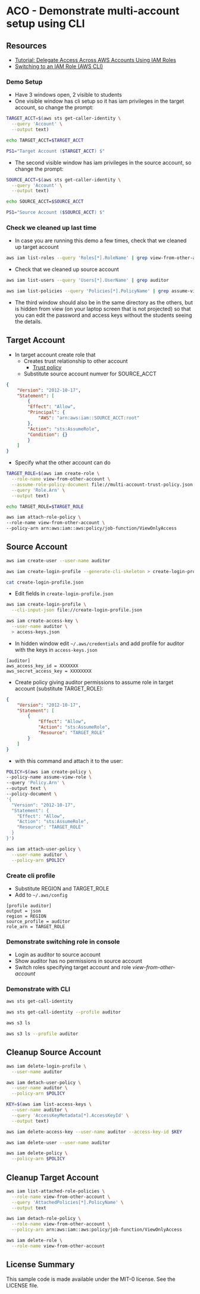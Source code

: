 # ACO - Demonstrate multi-account setup using CLI

## Resources

- [Tutorial: Delegate Access Across AWS Accounts Using IAM Roles](https://docs.aws.amazon.com/IAM/latest/UserGuide/tutorial_cross-account-with-roles.html)
- [Switching to an IAM Role (AWS CLI)](https://docs.aws.amazon.com/IAM/latest/UserGuide/id_roles_use_switch-role-cli.html)

### Demo Setup

- Have 3 windows open, 2 visible to students
- One visible window has cli setup so it has iam privileges in the target account, so change the prompt:

```bash
TARGET_ACCT=$(aws sts get-caller-identity \
  --query 'Account' \
  --output text)

echo TARGET_ACCT=$TARGET_ACCT

PS1="Target Account ($TARGET_ACCT) $"
```

- The second visible window has iam privileges in the source account, so change the prompt:

```bash
SOURCE_ACCT=$(aws sts get-caller-identity \
  --query 'Account' \
  --output text)

echo SOURCE_ACCT=$SOURCE_ACCT

PS1="Source Account ($SOURCE_ACCT) $"
```

### Check we cleaned up last time

- In case you are running this demo a few times, check that we cleaned up target account

```bash
aws iam list-roles --query 'Roles[*].RoleName' | grep view-from-other-account
```

- Check that we cleaned up source account

```bash
aws iam list-users --query 'Users[*].UserName' | grep auditor

aws iam list-policies --query 'Policies[*].PolicyName' | grep assume-view-role
```

- The third window should also be in the same directory as the others, but is hidden from view (on your laptop screen that is not projected) so that you can edit the password and access keys without the students seeing the details.

## Target Account

- In target account create role that
  - Creates trust relationship to other account
    - [Trust policy](./multi-account-trust-policy.json)
  - Substitute source account numver for SOURCE_ACCT

```json
{
    "Version": "2012-10-17",
    "Statement": [
        {
        "Effect": "Allow",
        "Principal": {
            "AWS": "arn:aws:iam::SOURCE_ACCT:root"
        },
        "Action": "sts:AssumeRole",
        "Condition": {}
        }
    ]
}
```

- Specify what the other account can do

```bash
TARGET_ROLE=$(aws iam create-role \
  --role-name view-from-other-account \
  --assume-role-policy-document file://multi-account-trust-policy.json \
  --query 'Role.Arn' \
  --output text)

echo TARGET_ROLE=$TARGET_ROLE

aws iam attach-role-policy \
--role-name view-from-other-account \
--policy-arn arn:aws:iam::aws:policy/job-function/ViewOnlyAccess
```

## Source Account

```bash
aws iam create-user --user-name auditor

aws iam create-login-profile --generate-cli-skeleton > create-login-profile.json

cat create-login-profile.json
```

- Edit fields in `create-login-profile.json`

```bash
aws iam create-login-profile \
  --cli-input-json file://create-login-profile.json

aws iam create-access-key \
  --user-name auditor \
  > access-keys.json
```

- In hidden window edit `~/.aws/credentials` and add profile for auditor with the keys in `access-keys.json`

```config
[auditor]
aws_access_key_id = XXXXXXX
aws_secret_access_key = XXXXXXXX
```

- Create policy giving auditor permissions to assume role in target account (substitute TARGET_ROLE):

```json
{
    "Version": "2012-10-17",
    "Statement": [
        {
            "Effect": "Allow",
            "Action": "sts:AssumeRole",
            "Resource": "TARGET_ROLE"
        }
    ]
}
```

- with this command and attach it to the user:

```bash
POLICY=$(aws iam create-policy \
--policy-name assume-view-role \
--query 'Policy.Arn' \
--output text \
--policy-document \
'{
  "Version": "2012-10-17",
  "Statement": {
    "Effect": "Allow",
    "Action": "sts:AssumeRole",
    "Resource": "TARGET_ROLE"
  }
}')

aws iam attach-user-policy \
  --user-name auditor \
  --policy-arn $POLICY
```

### Create cli profile

- Substitute REGION and TARGET_ROLE
- Add to `~/.aws/config`

```config
[profile auditor]
output = json
region = REGION
source_profile = auditor
role_arn = TARGET_ROLE
```

### Demonstrate switching role in console

- Login as auditor to source account
- Show auditor has no permissions in source account
- Switch roles specifying target account and role _view-from-other-account_

### Demonstrate with CLI

```bash
aws sts get-call-identity

aws sts get-call-identity --profile auditor

aws s3 ls

aws s3 ls --profile auditor
```

## Cleanup Source Account

```bash
aws iam delete-login-profile \
  --user-name auditor

aws iam detach-user-policy \
  --user-name auditor \
  --policy-arn $POLICY

KEY=$(aws iam list-access-keys \
  --user-name auditor \
  --query 'AccessKeyMetadata[*].AccessKeyId' \
  --output text)

aws iam delete-access-key --user-name auditor --access-key-id $KEY

aws iam delete-user --user-name auditor

aws iam delete-policy \
  --policy-arn $POLICY
```

## Cleanup Target Account

```bash
aws iam list-attached-role-policies \
  --role-name view-from-other-account \
  --query 'AttachedPolicies[*].PolicyName' \
  --output text

aws iam detach-role-policy \
  --role-name view-from-other-account \
  --policy-arn arn:aws:iam::aws:policy/job-function/ViewOnlyAccess

aws iam delete-role \
  --role-name view-from-other-account
```

## License Summary

This sample code is made available under the MIT-0 license. See the LICENSE file.